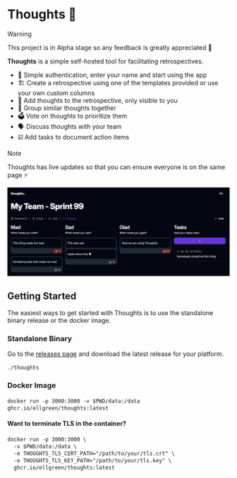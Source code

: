 # Thoughts 💭

> [!WARNING]
> This project is in Alpha stage so any feedback is greatly appreciated 🙏

**Thoughts** is a simple self-hosted tool for facilitating retrospectives.

- 🚦 Simple authentication, enter your name and start using the app
- 🏗️ Create a retrospective using one of the templates provided or
  use your own custom columns
- 📝 Add thoughts to the retrospective, only visible to you
- 🔗 Group similar thoughts together
- 🗳️ Vote on thoughts to prioritize them
- 🗣️ Discuss thoughts with your team
- ☑️ Add tasks to document action items

> [!NOTE]
> Thoughts has live updates so that you can ensure everyone is on the same page ⚡️

![Thoughts](./.assets/discuss-2024-11-17.webp)

## Getting Started

The easiest ways to get started with Thoughts is to use the
standalone binary release or the docker image.

### Standalone Binary

Go to the [releases page](https://github.com/ellgreen/thoughts/releases) and download
the latest release for your platform.

```shell
./thoughts
```

### Docker Image

```shell
docker run -p 3000:3000 -v $PWD/data:/data ghcr.io/ellgreen/thoughts:latest
```

#### Want to terminate TLS in the container?

```shell
docker run -p 3000:3000 \
  -v $PWD/data:/data \
  -e THOUGHTS_TLS_CERT_PATH="/path/to/your/tls.crt" \
  -e THOUGHTS_TLS_KEY_PATH="/path/to/your/tls.key" \
  ghcr.io/ellgreen/thoughts:latest
```
